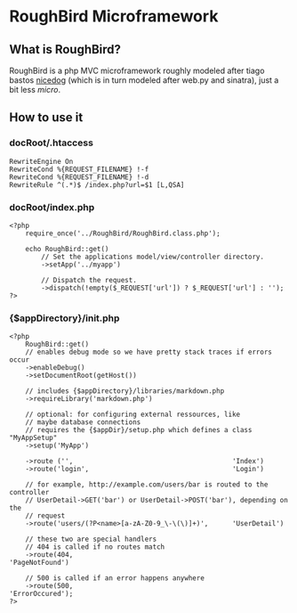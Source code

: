 # RoughBird Microframework

## What is RoughBird?

RoughBird is a php MVC microframework roughly modeled after tiago bastos
[nicedog](http://github.com/bastos/nicedog) (which is in turn modeled after
web.py and sinatra), just a bit less *micro*.

## How to use it

### docRoot/.htaccess

    RewriteEngine On
    RewriteCond %{REQUEST_FILENAME} !-f
    RewriteCond %{REQUEST_FILENAME} !-d
    RewriteRule ^(.*)$ /index.php?url=$1 [L,QSA]

### docRoot/index.php

    <?php
        require_once('../RoughBird/RoughBird.class.php');

        echo RoughBird::get()
            // Set the applications model/view/controller directory.
            ->setApp('../myapp')

            // Dispatch the request.
            ->dispatch(!empty($_REQUEST['url']) ? $_REQUEST['url'] : '');
    ?>

### {$appDirectory}/init.php
    <?php
        RoughBird::get()
        // enables debug mode so we have pretty stack traces if errors occur
        ->enableDebug()
        ->setDocumentRoot(getHost())

        // includes {$appDirectory}/libraries/markdown.php
        ->requireLibrary('markdown.php')

        // optional: for configuring external ressources, like
        // maybe database connections
        // requires the {$appDir}/setup.php which defines a class "MyAppSetup"
        ->setup('MyApp')

        ->route ('',                                        'Index')
        ->route('login',                                    'Login')

        // for example, http://example.com/users/bar is routed to the controller
        // UserDetail->GET('bar') or UserDetail->POST('bar'), depending on the
        // request
        ->route('users/(?P<name>[a-zA-Z0-9_\-\(\)]+)',      'UserDetail')

        // these two are special handlers
        // 404 is called if no routes match
        ->route(404,                                        'PageNotFound')

        // 500 is called if an error happens anywhere
        ->route(500,                                        'ErrorOccured');
    ?>
